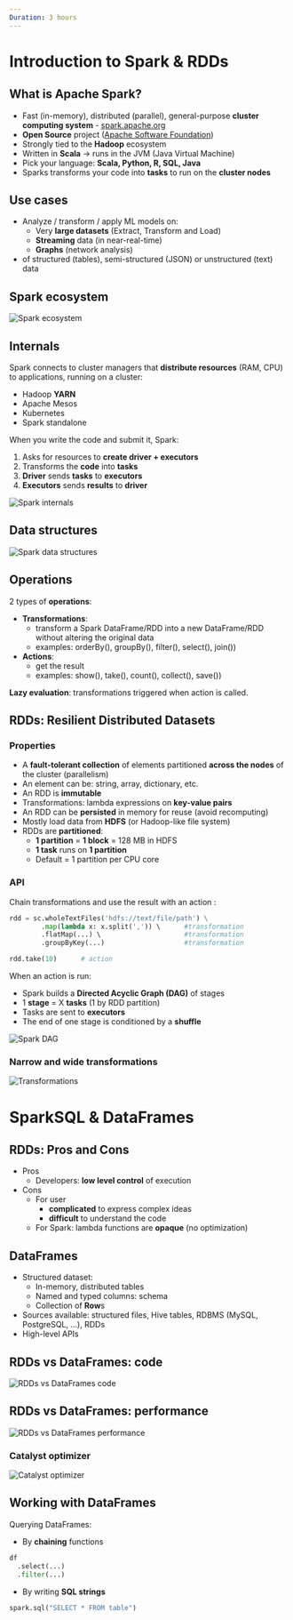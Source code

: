 ```yaml
---
Duration: 3 hours
---
```


# Introduction to Spark & RDDs

## What is Apache Spark?

- Fast (in-memory), distributed (parallel), general-purpose **cluster computing system** -   [spark.apache.org](https://spark.apache.org/docs/latest/index.html)
- **Open Source** project ([Apache Software Foundation](http://www.apache.org/))
- Strongly tied to the **Hadoop** ecosystem
- Written in **Scala** → runs in the JVM (Java Virtual Machine)
- Pick your language: **Scala, Python, R, SQL, Java**
- Sparks transforms your code into **tasks** to run on the **cluster nodes**

## Use cases

- Analyze / transform / apply ML models on:
  - Very **large datasets** (Extract, Transform and Load)
  - **Streaming** data (in near-real-time)
  - **Graphs** (network analysis)
- of structured (tables), semi-structured (JSON) or unstructured (text) data

## Spark ecosystem

![Spark ecosystem](./image/spark_ecosystem.png)

## Internals

Spark connects to cluster managers that **distribute resources** (RAM, CPU) to applications, running on a cluster:

- Hadoop **YARN**
- Apache Mesos
- Kubernetes
- Spark standalone

When you write the code and submit it, Spark:

1. Asks for resources to **create driver + executors**
2. Transforms the **code** into **tasks**
3. **Driver** sends **tasks** to **executors**
4. **Executors** sends **results** to **driver**

![Spark internals](./image/spark_internals.png)

## Data structures

![Spark data structures](./image/spark_data_structures.PNG)

## Operations

2 types of **operations**:

- **Transformations**:
  - transform a Spark DataFrame/RDD into a new DataFrame/RDD without altering the original data
  - examples: orderBy(), groupBy(), filter(), select(), join())
- **Actions**:  
  - get the result
  - examples: show(), take(), count(), collect(), save())

**Lazy evaluation**: transformations triggered when action is called.

## RDDs: Resilient Distributed Datasets

### Properties

- A **fault-tolerant collection** of elements partitioned **across the nodes** of the cluster (parallelism)
- An element can be: string, array, dictionary, etc.
- An RDD is **immutable**
- Transformations: lambda expressions on  **key-value pairs**
- An RDD can be **persisted** in memory for reuse (avoid recomputing)
- Mostly load data from **HDFS** (or Hadoop-like file system)
- RDDs are **partitioned**:
  - **1 partition** = **1 block** = 128 MB in HDFS
  - **1 task** runs on **1 partition**
  - Default = 1 partition per CPU core

### API

Chain transformations and use the result with an action :

```Python
rdd = sc.wholeTextFiles('hdfs://text/file/path') \
        .map(lambda x: x.split(',')) \      #transformation
        .flatMap(...) \                     #transformation
        .groupByKey(...)                    #transformation

rdd.take(10)      # action
```

When an action is run:

- Spark builds a **Directed Acyclic Graph (DAG)** of stages
- 1 **stage** = X **tasks** (1 by RDD partition)
- Tasks are sent to **executors**
- The end of one stage is conditioned by a **shuffle**

![Spark DAG](./image/spark_dag.png)

### Narrow and wide transformations

![Transformations](./image/narrow_wide_transformations.png)

# SparkSQL & DataFrames

## RDDs: Pros and Cons

- Pros
    - Developers: **low level control** of execution
- Cons
  - For user
      - **complicated** to express complex ideas
      - **difficult** to understand the code
  - For Spark: lambda functions are **opaque** (no optimization)

## DataFrames

- Structured dataset:
  - In-memory, distributed tables
  - Named and typed columns: schema
  - Collection of **Row**s
- Sources available: structured files, Hive tables, RDBMS (MySQL, PostgreSQL, …), RDDs
- High-level APIs

## RDDs vs DataFrames: code

![RDDs vs DataFrames code](./image/rdd_dataframe_code.PNG)

## RDDs vs DataFrames: performance

![RDDs vs DataFrames performance](./image/rdd_df_performance.PNG)

### Catalyst optimizer

![Catalyst optimizer](./image/catalyst_optimizer.png)

## Working with DataFrames

Querying DataFrames:
- By **chaining** functions

```python
df
  .select(...)
  .filter(...)
```

- By writing **SQL strings**

```python
spark.sql("SELECT * FROM table")
